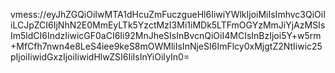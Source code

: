 vmess://eyJhZGQiOiIwMTA1dHcuZmFuczgueHl6IiwiYWlkIjoiMiIsImhvc3QiOiIiLCJpZCI6IjNhN2E0MmEyLTk5YzctMzI3Mi1iMDk5LTFmOGYzMmJiYjAzMSIsIm5ldCI6IndzIiwicGF0aCI6Ii92MnJheSIsInBvcnQiOiI4MCIsInBzIjoi5Y+w5rm+MfCfh7nwn4e8LeS4iee9keS8mOWMliIsInNjeSI6ImFlcy0xMjgtZ2NtIiwic25pIjoiIiwidGxzIjoiIiwidHlwZSI6IiIsInYiOiIyIn0=
